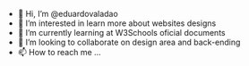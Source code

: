 - 👋 Hi, I’m @eduardovaladao
- 👀 I’m interested in learn more about websites designs
- 🌱 I’m currently learning at W3Schools oficial documents
- 💞️ I’m looking to collaborate on design area and back-ending
- 📫 How to reach me ...

<!---
eduardovaladao/eduardovaladao is a ✨ special ✨ repository because its `README.md` (this file) appears on your GitHub profile.
You can click the Preview link to take a look at your changes.
--->
